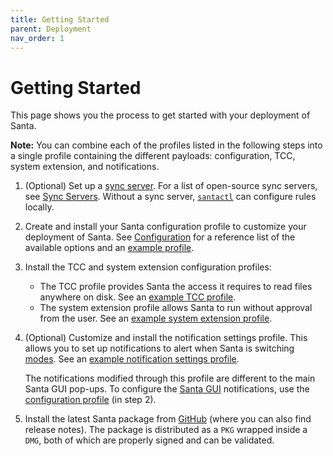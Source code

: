 ```yaml
---
title: Getting Started
parent: Deployment
nav_order: 1
---
```


# Getting Started

This page shows you the process to get started with your deployment of Santa. 

**Note:** You can combine each of the profiles listed in the following steps into a single profile containing the different payloads: configuration, TCC, system extension, and notifications.

1. (Optional) Set up a [sync server](../introduction/syncing-overview.md). For a list of open-source sync servers, see [Sync Servers](sync-servers.md). Without a sync server, [`santactl`](../binaries/santactl.md) can configure rules locally.

1. Create and install your Santa configuration profile to customize your deployment of Santa. See [Configuration](configuration.md) for a reference list of the available options and an [example profile](https://github.com/google/santa/blob/main/docs/deployment/com.google.santa.example.mobileconfig).

1. Install the TCC and system extension configuration profiles: 

    - The TCC profile provides Santa the access it requires to read files anywhere on disk. See an [example TCC profile](https://github.com/google/santa/blob/main/docs/deployment/tcc.configuration-profile-policy.santa.example.mobileconfig).
    - The system extension profile allows Santa to run without approval from the user. See an [example system extension profile](https://github.com/google/santa/blob/main/docs/deployment/system-extension-policy.santa.example.mobileconfig).

1. (Optional) Customize and install the notification settings profile. This allows you to set up notifications to alert when Santa is switching [modes](../concepts/mode.md). See an [example notification settings profile](https://github.com/google/santa/blob/main/docs/deployment/notificationsettings.santa.example.mobileconfig). 

    The notifications modified through this profile are different to the main Santa GUI pop-ups. To configure the [Santa GUI](../binaries/santa-gui.md) notifications, use the [configuration profile](configuration.md) (in step 2).

1. Install the latest Santa package from [GitHub](https://github.com/google/santa/releases) (where you can also find release notes). The package is distributed as a `PKG` wrapped inside a `DMG`, both of which are properly signed and can be validated.  